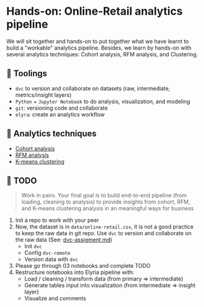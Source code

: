 # Hands-on: Online-Retail analytics pipeline

We will sit together and hands-on to put together what we have learnt to build a "workable" analytics pipeline. 
Besides, we learn by hands-on with several analytics techniques: Cohort analysis, RFM analysis, and Clustering.


## 🚩 Toolings

- `dvc` to version and collaborate on datasets (raw, intermediate, metrics/insight layers)
- `Python` + `Jupyter Notebook` to do analysis, visualization, and modeling
- `git`: versioning code and collaborate
- `elyra`: create an analytics workflow


## 🧬 Analytics techniques

- [Cohort analysis](../03-hands-on-01/01_OnlineRetail_Cohort.ipynb)
- [RFM analysis](../03-hands-on-01/02_OnlineRetail_RFM.ipynb)
- [K-means clustering](../03-hands-on-01/03_OnlineRetail_KMeans.ipynb)


## 📝 TODO

> Work in pairs. Your final goal is to build end-to-end pipeline (from loading, cleaning to analysis) to provide insights from cohort, RFM, and K-means clustering analysis in an meaningful ways for business

1. Init a repo to work with your peer
2. Now, the dataset is in `data/online-retail.csv`, it is not a good practice to keep the raw data in git repo. Use `dvc` to version and collaborate on the raw data (See: [dvc-assigment.md](../02-reproducibility/dvc-assignment.md))
    - Init `dvc`
    - Config `dvc-remote`
    - Version data with `dvc`
3. Please go through 03 notebooks and complete TODO
4. Restructure notebooks into Elyria pipeline with:
    - Load / cleaning / transform data (from primary => intermediate)
    - Generate tables input into visualization (from intermediate => insight layer)
    - Visualize and comments
